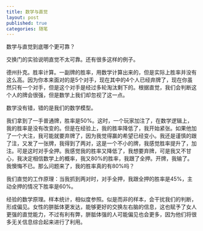```yaml
---
title: 数学与直觉
layout: post
published: true
categories: 随笔
---
```


数学与直觉到底哪个更可靠？

交换门的实验说明直觉不太可靠。还有很多这样的例子。

德州扑克。胜率计算。一副牌的胜率，用数学计算出来的，但是实际上胜率并没有这么高。因为你本来面对的是5个对手，现在其中的4个人已经弃牌了，现在你虽然只有一个对手，但是这个对手是经过多轮淘汰剩下的。根据直觉，我们会判断这个人的牌会很强，但是数学上我们却忽视了这一点。

数学没有错，错的是我们的数学模型。

我们拿到了一手普通牌，胜率是50%。这时，一个玩家加注了，在数学逻辑上，我的胜率是没有改变的。但是在经验上，我的胜率降低了，我开始紧张。如果他加了一个大注，我可能就要弃牌了，因为我觉得赢的希望已经变小。我还是谨慎的跟了注，又发了一张牌，我得到了两对，这是一个不小的牌，我感觉胜率提升了，加注。可是这时对手全押。我感觉我的胜率又降低了，我想要弃牌，可是我又不甘心，我决定相信数学上的概率，我又80%的胜率，我跟了全押。开牌，我输了。我懊悔不已。那么问题来了，我的胜率真的有80%吗？

我们直觉的工作原理：当我抓到两对时，对手全押，我跟全押的胜率是45%，主动全押的情况下胜率是60%。

经验的数学原理。样本统计，相似度参照。似是而非的样本，会干扰我们的判断，形成偏见。女性的胼胝体更发达，能够更好的交换左右脑的信息，这也赋予了女人更强的直觉能力，不过有利有弊，胼胝体强的人可能偏见也会更多，因为他们将很多无关信息综合起来进行了利用。
